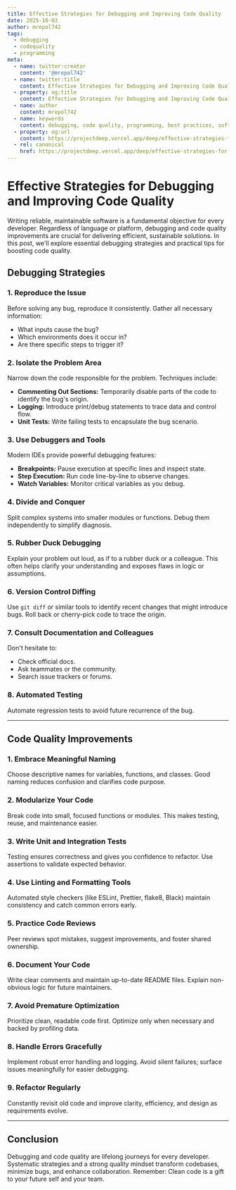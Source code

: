 ```yaml
---
title: Effective Strategies for Debugging and Improving Code Quality
date: 2025-10-03
author: mrepol742
tags:
  - debugging
  - codequality
  - programming
meta:
  - name: twitter:creator
    content: '@mrepol742'
  - name: twitter:title
    content: Effective Strategies for Debugging and Improving Code Quality
  - property: og:title
    content: Effective Strategies for Debugging and Improving Code Quality
  - name: author
    content: mrepol742
  - name: keywords
    content: debugging, code quality, programming, best practices, software development
  - property: og:url
    content: https://projectdeep.vercel.app/deep/effective-strategies-for-debugging-and-improving-code-quality/
  - rel: canonical
    href: https://projectdeep.vercel.app/deep/effective-strategies-for-debugging-and-improving-code-quality/
---
```


# Effective Strategies for Debugging and Improving Code Quality

Writing reliable, maintainable software is a fundamental objective for every developer. Regardless of language or platform, debugging and code quality improvements are crucial for delivering efficient, sustainable solutions. In this post, we'll explore essential debugging strategies and practical tips for boosting code quality.

## Debugging Strategies

### 1. Reproduce the Issue
Before solving any bug, reproduce it consistently. Gather all necessary information:
- What inputs cause the bug?
- Which environments does it occur in?
- Are there specific steps to trigger it?

### 2. Isolate the Problem Area
Narrow down the code responsible for the problem. Techniques include:
- **Commenting Out Sections:** Temporarily disable parts of the code to identify the bug's origin.
- **Logging:** Introduce print/debug statements to trace data and control flow.
- **Unit Tests:** Write failing tests to encapsulate the bug scenario.

### 3. Use Debuggers and Tools
Modern IDEs provide powerful debugging features:
- **Breakpoints:** Pause execution at specific lines and inspect state.
- **Step Execution:** Run code line-by-line to observe changes.
- **Watch Variables:** Monitor critical variables as you debug.

### 4. Divide and Conquer
Split complex systems into smaller modules or functions. Debug them independently to simplify diagnosis.

### 5. Rubber Duck Debugging
Explain your problem out loud, as if to a rubber duck or a colleague. This often helps clarify your understanding and exposes flaws in logic or assumptions.

### 6. Version Control Diffing
Use `git diff` or similar tools to identify recent changes that might introduce bugs. Roll back or cherry-pick code to trace the origin.

### 7. Consult Documentation and Colleagues
Don't hesitate to:
- Check official docs.
- Ask teammates or the community.
- Search issue trackers or forums.

### 8. Automated Testing
Automate regression tests to avoid future recurrence of the bug.

---

## Code Quality Improvements

### 1. Embrace Meaningful Naming
Choose descriptive names for variables, functions, and classes. Good naming reduces confusion and clarifies code purpose.

### 2. Modularize Your Code
Break code into small, focused functions or modules. This makes testing, reuse, and maintenance easier.

### 3. Write Unit and Integration Tests
Testing ensures correctness and gives you confidence to refactor. Use assertions to validate expected behavior.

### 4. Use Linting and Formatting Tools
Automated style checkers (like ESLint, Prettier, flake8, Black) maintain consistency and catch common errors early.

### 5. Practice Code Reviews
Peer reviews spot mistakes, suggest improvements, and foster shared ownership.

### 6. Document Your Code
Write clear comments and maintain up-to-date README files. Explain non-obvious logic for future maintainers.

### 7. Avoid Premature Optimization
Prioritize clean, readable code first. Optimize only when necessary and backed by profiling data.

### 8. Handle Errors Gracefully
Implement robust error handling and logging. Avoid silent failures; surface issues meaningfully for easier debugging.

### 9. Refactor Regularly
Constantly revisit old code and improve clarity, efficiency, and design as requirements evolve.

---

## Conclusion

Debugging and code quality are lifelong journeys for every developer. Systematic strategies and a strong quality mindset transform codebases, minimize bugs, and enhance collaboration. Remember: Clean code is a gift to your future self and your team.
